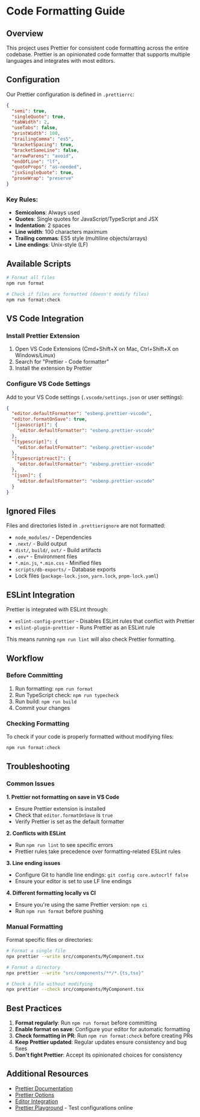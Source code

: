 # Code Formatting Guide

## Overview

This project uses Prettier for consistent code formatting across the entire codebase. Prettier is an opinionated code formatter that supports multiple languages and integrates with most editors.

## Configuration

Our Prettier configuration is defined in `.prettierrc`:

```json
{
  "semi": true,
  "singleQuote": true,
  "tabWidth": 2,
  "useTabs": false,
  "printWidth": 100,
  "trailingComma": "es5",
  "bracketSpacing": true,
  "bracketSameLine": false,
  "arrowParens": "avoid",
  "endOfLine": "lf",
  "quoteProps": "as-needed",
  "jsxSingleQuote": true,
  "proseWrap": "preserve"
}
```

### Key Rules:

- **Semicolons**: Always used
- **Quotes**: Single quotes for JavaScript/TypeScript and JSX
- **Indentation**: 2 spaces
- **Line width**: 100 characters maximum
- **Trailing commas**: ES5 style (multiline objects/arrays)
- **Line endings**: Unix-style (LF)

## Available Scripts

```bash
# Format all files
npm run format

# Check if files are formatted (doesn't modify files)
npm run format:check
```

## VS Code Integration

### Install Prettier Extension

1. Open VS Code Extensions (Cmd+Shift+X on Mac, Ctrl+Shift+X on Windows/Linux)
2. Search for "Prettier - Code formatter"
3. Install the extension by Prettier

### Configure VS Code Settings

Add to your VS Code settings (`.vscode/settings.json` or user settings):

```json
{
  "editor.defaultFormatter": "esbenp.prettier-vscode",
  "editor.formatOnSave": true,
  "[javascript]": {
    "editor.defaultFormatter": "esbenp.prettier-vscode"
  },
  "[typescript]": {
    "editor.defaultFormatter": "esbenp.prettier-vscode"
  },
  "[typescriptreact]": {
    "editor.defaultFormatter": "esbenp.prettier-vscode"
  },
  "[json]": {
    "editor.defaultFormatter": "esbenp.prettier-vscode"
  }
}
```

## Ignored Files

Files and directories listed in `.prettierignore` are not formatted:

- `node_modules/` - Dependencies
- `.next/` - Build output
- `dist/`, `build/`, `out/` - Build artifacts
- `.env*` - Environment files
- `*.min.js`, `*.min.css` - Minified files
- `scripts/db-exports/` - Database exports
- Lock files (`package-lock.json`, `yarn.lock`, `pnpm-lock.yaml`)

## ESLint Integration

Prettier is integrated with ESLint through:

- `eslint-config-prettier` - Disables ESLint rules that conflict with Prettier
- `eslint-plugin-prettier` - Runs Prettier as an ESLint rule

This means running `npm run lint` will also check Prettier formatting.

## Workflow

### Before Committing

1. Run formatting: `npm run format`
2. Run TypeScript check: `npm run typecheck`
3. Run build: `npm run build`
4. Commit your changes

### Checking Formatting

To check if your code is properly formatted without modifying files:

```bash
npm run format:check
```

## Troubleshooting

### Common Issues

**1. Prettier not formatting on save in VS Code**

- Ensure Prettier extension is installed
- Check that `editor.formatOnSave` is `true`
- Verify Prettier is set as the default formatter

**2. Conflicts with ESLint**

- Run `npm run lint` to see specific errors
- Prettier rules take precedence over formatting-related ESLint rules

**3. Line ending issues**

- Configure Git to handle line endings: `git config core.autocrlf false`
- Ensure your editor is set to use LF line endings

**4. Different formatting locally vs CI**

- Ensure you're using the same Prettier version: `npm ci`
- Run `npm run format` before pushing

### Manual Formatting

Format specific files or directories:

```bash
# Format a single file
npx prettier --write src/components/MyComponent.tsx

# Format a directory
npx prettier --write "src/components/**/*.{ts,tsx}"

# Check a file without modifying
npx prettier --check src/components/MyComponent.tsx
```

## Best Practices

1. **Format regularly**: Run `npm run format` before committing
2. **Enable format on save**: Configure your editor for automatic formatting
3. **Check formatting in PR**: Run `npm run format:check` before creating PRs
4. **Keep Prettier updated**: Regular updates ensure consistency and bug fixes
5. **Don't fight Prettier**: Accept its opinionated choices for consistency

## Additional Resources

- [Prettier Documentation](https://prettier.io/docs/en/)
- [Prettier Options](https://prettier.io/docs/en/options.html)
- [Editor Integration](https://prettier.io/docs/en/editors.html)
- [Prettier Playground](https://prettier.io/playground/) - Test configurations online
